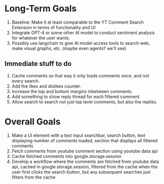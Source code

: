 # Long-Term Goals

1. Baseline: Make it at least comparable to the YT Comment Search Extension in terms of functionality and UI
2. Integrate GPT-4 or some other AI model to conduct sentiment analysis for whatever the user wants.
3. Possibly use langchain to give AI model access tools to search web, make visual graphs, etc. (maybe even agents? we'll see)

## Immediate stuff to do

1. Cache comments so that way it only loads comments once, and not every search.
2. Add the likes and dislikes counter.
3. Increase the top and bottom margins inbetween comments.
4. Add something to show reply thread for each filtered comment
5. Allow search to search not just top level comments, but also the replies.

# Overall Goals
1. Make a UI element with a text input searchbar, search button, text displaying number of comments loaded, section that displays all filtered comments
2. Fetch comments from youtube comment section using youtube data api
3. Cache fetched comments into google.storage.session
4. Develop a workflow where the comments are fetched from youtube data api, cached in google.storage.session, filtered from the cache when the user first clicks the search button, but any subsequent searches just filters from the cache

